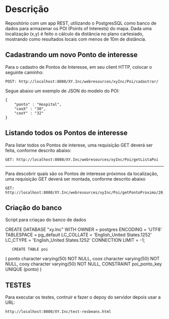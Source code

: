 # Descrição

Repositório com um app REST, utilizando o PostgresSQL como banco de dados para armazenar os POI (Points of Interests) do mapa.
Dada uma localização (x,y) é feito o cálculo da distância no plano cartesiado, mostrando como resultados locais com menos de 10m de distância.

Cadastrando um novo Ponto de interesse
-----------------------

Para o cadastro de Pontos de Interesse, em seu client HTTP, colocar o seguinte caminho:

    POST: http://localhost:8080/XY.Inc/webresources/xyInc/Poi/cadastrar/

Segue abaixo um exemplo de JSON do modelo do POI:

    {
	    "ponto" : "Hospital",
	    "cooX" : "30",
	    "cooY" : "32"
    }

Listando todos os Pontos de interesse
-----------------------

Para listar todos os Pontos de interese, uma requisição GET deverá ser feita, conforme descrito abaixo:

    GET: http://localhost:8080/XY.Inc/webresources/xyInc/Poi/getListaPoi
    
-----------------------------

Para descobrir quais são os Pontos de interesse próximos da localização, uma requisição GET deverá ser montada, conforme descrito abaixo

    GET: http://localhost:8080/XY.Inc/webresources/xyInc/Poi/getPontoProximo/20,10


Criação do banco
----------------

Script para criaçao do banco de dados 

CREATE DATABASE "xy.Inc"
  WITH OWNER = postgres
       ENCODING = 'UTF8'
       TABLESPACE = pg_default
       LC_COLLATE = 'English_United States.1252'
       LC_CTYPE = 'English_United States.1252'
       CONNECTION LIMIT = -1;

       CREATE TABLE poi
(
  ponto character varying(50) NOT NULL,
  coox character varying(50) NOT NULL,
  cooy character varying(50) NOT NULL,
  CONSTRAINT poi_ponto_key UNIQUE (ponto)
)

TESTES
-----------------------

Para executar os testes, contruir e fazer o depoy do servidor depois usar a URL:

    http://localhost:8080/XY.Inc/test-resbeans.html


